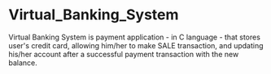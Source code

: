 # Virtual_Banking_System
Virtual Banking System is payment application - in C language - that stores user's credit card, allowing him/her to make SALE transaction, and updating his/her account after a successful payment transaction with the new balance.
